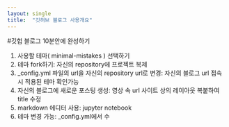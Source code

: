 ```yaml
---
layout: single
title:  "깃허브 블로그 사용개요"
---
```


#깃헙 블로그 10분안에 완성하기

1. 사용할 테마\( minimal-mistakes \) 선택하기
2. 테마 fork하기: 자신의 repository에 프로젝트 복제
3. _config.yml 파일의 url을 자신의 repository url로 변경:
   자신의 블로그 url 접속 시 적용된 테마 확인가능
4. 자신의 블로그에 새로운 포스팅 생성:
   영상 속 url 사이트 상의 레이아웃 복붙하여 title 수정
5. markdown 에디터 사용:
   jupyter notebook
6. 테마 변경 가능:
   _config.yml에서 수
